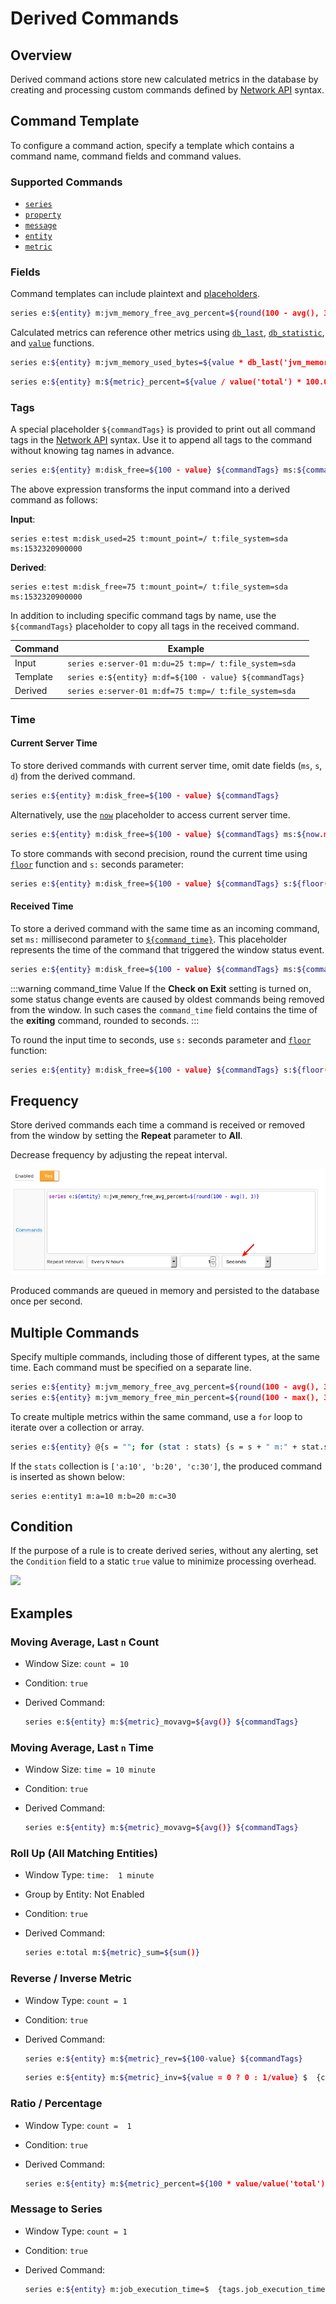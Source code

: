 # Derived Commands

## Overview

Derived command actions store new calculated metrics in the database by creating and processing custom commands defined by [Network API](../api/network/README.md#network-api) syntax.

## Command Template

To configure a command action, specify a template which contains a command name, command fields and command values.

### Supported Commands

* [`series`](../api/network/series.md)
* [`property`](../api/network/property.md)
* [`message`](../api/network/message.md)
* [`entity`](../api/network/entity.md)
* [`metric`](../api/network/metric.md)

### Fields

Command templates can include plaintext and [placeholders](placeholders.md).

```bash
series e:${entity} m:jvm_memory_free_avg_percent=${round(100 - avg(), 3)}
```

Calculated metrics can reference other metrics using [`db_last`](functions-series.md#db_last), [`db_statistic`](functions-series.md#db_statistic), and [`value`](functions-value.md#value) functions.

```bash
series e:${entity} m:jvm_memory_used_bytes=${value * db_last('jvm_memory_total_bytes') / 100.0}
```

```bash
series e:${entity} m:${metric}_percent=${value / value('total') * 100.0} ms:${command_time}
```

### Tags

A special placeholder `${commandTags}` is provided to print out all command tags in the [Network API](../api/network/series.md#syntax) syntax. Use it to append all tags to the command without knowing tag names in advance.

```bash
series e:${entity} m:disk_free=${100 - value} ${commandTags} ms:${command_time}
```

The above expression transforms the input command into a derived command as follows:

**Input**:

```ls
series e:test m:disk_used=25 t:mount_point=/ t:file_system=sda ms:1532320900000
```

**Derived**:

```ls
series e:test m:disk_free=75 t:mount_point=/ t:file_system=sda ms:1532320900000
```

In addition to including specific command tags by name, use the  `${commandTags}` placeholder to copy all tags in the received command.

| Command | Example |
|---|---|
| Input | `series e:server-01 m:du=25 t:mp=/ t:file_system=sda` |
| Template | `series e:${entity} m:df=${100 - value} ${commandTags}` |
| Derived | `series e:server-01 m:df=75 t:mp=/ t:file_system=sda` |

### Time

#### Current Server Time

To store derived commands with current server time, omit date fields (`ms`, `s`, `d`) from the derived command.

```bash
series e:${entity} m:disk_free=${100 - value} ${commandTags}
```

Alternatively, use the [`now`](window-fields.md#date-fields) placeholder to access current server time.

```bash
series e:${entity} m:disk_free=${100 - value} ${commandTags} ms:${now.millis}
```

To store commands with second precision, round the current time using [`floor`](functions.md#mathematical) function and `s:` seconds parameter:

```bash
series e:${entity} m:disk_free=${100 - value} ${commandTags} s:${floor(now.millis/1000)}
```

#### Received Time

To store a derived command with the same time as an incoming command, set `ms:` millisecond parameter to [`${command_time}`](window-fields.md#date-fields). This placeholder represents the time of the command that triggered the window status event.

```bash
series e:${entity} m:disk_free=${100 - value} ${commandTags} ms:${command_time}
```

:::warning command_time Value
If the **Check on Exit** setting is turned on, some status change events are caused by oldest commands being removed from the window. In such cases the `command_time` field contains the time of the **exiting** command, rounded to seconds.
:::

To round the input time to seconds, use `s:` seconds parameter and [`floor`](functions.md#mathematical) function:

```bash
series e:${entity} m:disk_free=${100 - value} ${commandTags} s:${floor(command_time/1000)}
```

## Frequency

Store derived commands each time a command is received or removed from the window by setting the **Repeat** parameter to **All**.

Decrease frequency by adjusting the repeat interval.

![](./images/derived_repeat.png)

Produced commands are queued in memory and persisted to the database once per second.

## Multiple Commands

Specify multiple commands, including those of different types, at the same time. Each command must be specified on a separate line.

```bash
series e:${entity} m:jvm_memory_free_avg_percent=${round(100 - avg(), 3)}
series e:${entity} m:jvm_memory_free_min_percent=${round(100 - max(), 3)}
```

To create multiple metrics within the same command, use a `for` loop to iterate over a collection or array.

```bash
series e:${entity} @{s = ""; for (stat : stats) {s = s + " m:" + stat.split(":")[0] + "=" + stat.split(":")[1];} return s;}
```

If the `stats` collection is `['a:10', 'b:20', 'c:30']`, the produced command is inserted as shown below:

```ls
series e:entity1 m:a=10 m:b=20 m:c=30
```

## Condition

If the purpose of a rule is to create derived series, without any alerting, set the `Condition` field to a static `true` value to minimize processing overhead.

![](./images/derived-condition.png)

## Examples

### Moving Average, Last `n` Count

* Window Size: `count = 10`
* Condition: `true`
* Derived Command:

  ```bash
  series e:${entity} m:${metric}_movavg=${avg()} ${commandTags}
  ```

### Moving Average, Last `n` Time

* Window Size: `time = 10 minute`
* Condition: `true`
* Derived Command:

  ```bash
  series e:${entity} m:${metric}_movavg=${avg()} ${commandTags}
  ```

### Roll Up (All Matching Entities)

* Window Type: `time:  1 minute`
* Group by Entity: Not Enabled
* Condition: `true`
* Derived Command:

  ```bash
  series e:total m:${metric}_sum=${sum()}
  ```

### Reverse / Inverse Metric

* Window Type: `count = 1`
* Condition: `true`
* Derived Command:

  ```bash
  series e:${entity} m:${metric}_rev=${100-value} ${commandTags}
  ```

  ```bash
  series e:${entity} m:${metric}_inv=${value = 0 ? 0 : 1/value} $  {commandTags}
  ```

### Ratio / Percentage

* Window Type: `count =  1`
* Condition: `true`
* Derived Command:

  ```bash
  series e:${entity} m:${metric}_percent=${100 * value/value('total')} $  {commandTags}
  ```

### Message to Series

* Window Type: `count = 1`
* Condition: `true`
* Derived Command:

  ```bash
  series e:${entity} m:job_execution_time=$  {tags.job_execution_time.replaceAll("[a-zA-Z]", "").trim()}
  ```
